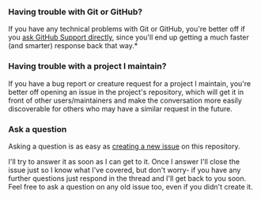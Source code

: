 ### Having trouble with Git or GitHub?

If you have any technical problems with Git or GitHub, you're better off if you [ask GitHub Support directly](https://github.com/contact), since you'll end up getting a much faster (and smarter) response back that way.*

### Having trouble with a project I maintain?

If you have a bug report or creature request for a project I maintain, you're better off opening an issue in the project's repository, which will get it in front of other users/maintainers and make the conversation more easily discoverable for others who may have a similar request in the future.

### Ask a question

Asking a question is as easy as [creating a new issue](https://github.com/benbalter/feedback/issues/new) on this repository.

I'll try to answer it as soon as I can get to it. Once I answer I'll close the issue just so I know what I've covered, but don't worry- if you have any further questions just respond in the thread and I'll get back to you soon. Feel free to ask a question on any old issue too, even if you didn't create it.
